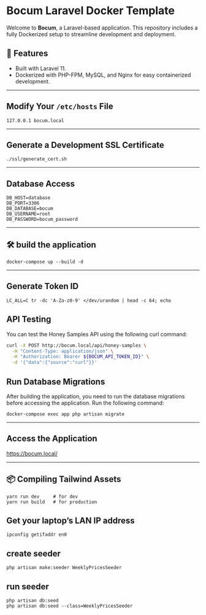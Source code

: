# Bocum Laravel Docker Template

Welcome to **Bocum**, a Laravel-based application. This repository includes a fully Dockerized setup to streamline development and deployment.

## 🚀 Features

- Built with Laravel 11.
- Dockerized with PHP-FPM, MySQL, and Nginx for easy containerized development.

---

## Modify Your `/etc/hosts` File

```
127.0.0.1 bocum.local
```

---

## Generate a Development SSL Certificate

```
./ssl/generate_cert.sh
```

---

## Database Access

```
DB_HOST=database
DB_PORT=3306
DB_DATABASE=bocum
DB_USERNAME=root
DB_PASSWORD=bocum_password
```

---

## 🛠️ build the application

```
docker-compose up --build -d
```

---

## Generate Token ID

```
LC_ALL=C tr -dc 'A-Za-z0-9' </dev/urandom | head -c 64; echo
```

## API Testing

You can test the Honey Samples API using the following curl command:

```bash
curl -X POST http://bocum.local/api/honey-samples \
  -H "Content-Type: application/json" \
  -H "Authorization: Bearer ${BOCUM_API_TOKEN_ID}" \
  -d '{"data":{"source":"curl"}}'
```

## Run Database Migrations

After building the application, you need to run the database migrations before accessing the application. Run the following command:

```
docker-compose exec app php artisan migrate
```

---

## Access the Application

https://bocum.local/

---

## 📦 Compiling Tailwind Assets

```
yarn run dev     # for dev
yarn run build   # for production
```

## Get your laptop’s LAN IP address

```
ipconfig getifaddr en0
```

## create seeder
```
php artisan make:seeder WeeklyPricesSeeder
```

## run seeder
```
php artisan db:seed
php artisan db:seed --class=WeeklyPricesSeeder
```
